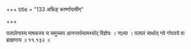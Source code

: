 +++
title = "133 अभ्रिङ् कार्ष्णायसीम्"

+++

पलालेनास्य माषकस्य च समुच्चय आनन्तर्यसामर्थ्याद् विज्ञेयः । नाभ्र्या । पलालं चार्थात् गवे गोपतये वा ब्राह्मणाय ॥ ११.१३२ ॥